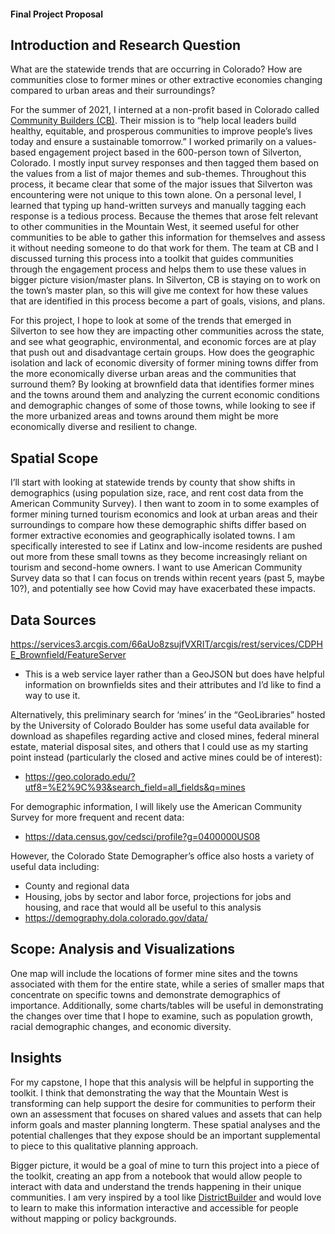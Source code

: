 
#### Final Project Proposal

## Introduction and Research Question

What are the statewide trends that are occurring in Colorado? How are communities close to former mines or other extractive economies changing compared to urban areas and their surroundings?

For the summer of 2021, I interned at a non-profit based in Colorado called [Community Builders (CB)](https://communitybuilders.org/). Their mission is to “help local leaders build healthy, equitable, and prosperous communities to improve people’s lives today and ensure a sustainable tomorrow.” I worked primarily on a values-based engagement project based in the 600-person town of Silverton, Colorado. I mostly input survey responses and then tagged them based on the values from a list of major themes and sub-themes. Throughout this process, it became clear that some of the major issues that Silverton was encountering were not unique to this town alone. On a personal level, I learned that typing up hand-written surveys and manually tagging each response is a tedious process. Because the themes that arose felt relevant to other communities in the Mountain West, it seemed useful for other communities to be able to gather this information for themselves and assess it without needing someone to do that work for them. The team at CB and I discussed turning this process into a toolkit that guides communities through the engagement process and helps them to use these values in bigger picture vision/master plans. In Silverton, CB is staying on to work on the town’s master plan, so this will give me context for how these values that are identified in this process become a part of goals, visions, and plans. 

For this project, I hope to look at some of the trends that emerged in Silverton to see how they are impacting other communities across the state, and see what geographic, environmental, and economic forces are at play that push out and disadvantage certain groups. How does the geographic isolation and lack of economic diversity of former mining towns differ from the more economically diverse urban areas and the communities that surround them? By looking at brownfield data that identifies former mines and the towns around them and analyzing the current economic conditions and demographic changes of some of those towns, while looking to see if the more urbanized areas and towns around them might be more economically diverse and resilient to change.  

## Spatial Scope

I’ll start with looking at statewide trends by county that show shifts in demographics (using population size, race, and rent cost data from the American Community Survey). I then want to zoom in to some examples of former mining turned tourism economics and look at urban areas and their surroundings to compare how these demographic shifts differ based on former extractive economies and geographically isolated towns. I am specifically interested to see if Latinx and low-income residents are pushed out more from these small towns as they become increasingly reliant on tourism and second-home owners. I want to use American Community Survey data so that I can focus on trends within recent years (past 5, maybe 10?), and potentially see how Covid may have exacerbated these impacts.

## Data Sources

https://services3.arcgis.com/66aUo8zsujfVXRIT/arcgis/rest/services/CDPHE_Brownfield/FeatureServer
* This is a web service layer rather than a GeoJSON but does have helpful information on brownfields sites and their attributes and I’d like to find a way to use it.

Alternatively, this preliminary search for ‘mines’ in the “GeoLibraries” hosted by the University of Colorado Boulder has some useful data available for download as shapefiles regarding active and closed mines, federal mineral estate, material disposal sites, and others that I could use as my starting point instead (particularly the closed and active mines could be of interest):
* https://geo.colorado.edu/?utf8=%E2%9C%93&search_field=all_fields&q=mines

For demographic information, I will likely use the American Community Survey for more frequent and recent data: 
* https://data.census.gov/cedsci/profile?g=0400000US08 

However, the Colorado State Demographer’s office also hosts a variety of useful data including:
* County and regional data 
* Housing, jobs by sector and labor force, projections for jobs and housing, and race that would all be useful to this analysis 
* https://demography.dola.colorado.gov/data/

## Scope: Analysis and Visualizations

One map will include the locations of former mine sites and the towns associated with them for the entire state, while a series of smaller maps that concentrate on specific towns and demonstrate demographics of importance. Additionally, some charts/tables will be useful in demonstrating the changes over time that I hope to examine, such as population growth, racial demographic changes, and economic diversity.


## Insights 

For my capstone, I hope that this analysis will be helpful in supporting the toolkit. I think that demonstrating the way that the Mountain West is transforming can help support the desire for communities to perform their own an assessment that focuses on shared values and assets that can help inform goals and master planning longterm. These spatial analyses and the potential challenges that they expose should be an important supplemental to piece to this qualitative planning approach. 

Bigger picture, it would be a goal of mine to turn this project into a piece of the toolkit, creating an app from a notebook that would allow people to interact with data and understand the trends happening in their unique communities. I am very inspired by a tool like [DistrictBuilder](https://www.districtbuilder.org/) and would love to learn to make this information interactive and accessible for people without mapping or policy backgrounds.
